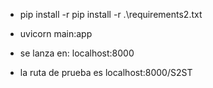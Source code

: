 - pip install -r pip install -r .\requirements2.txt
- uvicorn main:app 

- se lanza en: localhost:8000
- la ruta de prueba es localhost:8000/S2ST